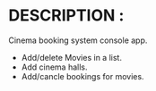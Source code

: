 # DESCRIPTION :

Cinema booking system console app.

* Add/delete Movies in a list.
* Add cinema halls.
* Add/cancle bookings for movies.
